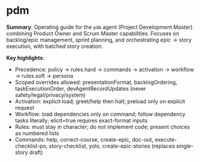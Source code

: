 # pdm

**Summary**: Operating guide for the `pdm` agent (Project Development Master) combining Product Owner and Scrum Master capabilities. Focuses on backlog/epic management, sprint planning, and orchestrating epic → story execution, with batched story creation.

**Key highlights**:

-  Precedence: policy → rules.hard → commands → activation → workflow → rules.soft → persona
-  Scoped overrides allowed: presentationFormat, backlogOrdering, taskExecutionOrder, devAgentRecordUpdates (never safety/legal/privacy/system)
-  Activation: explicit load; greet/help then halt; preload only on explicit request
-  Workflow: load dependencies only on command; follow dependency tasks literally; elicit=true requires exact-format inputs
-  Rules: must stay in character; do not implement code; present choices as numbered lists
-  Commands: help, correct-course, create-epic, doc-out, execute-checklist-po, story-checklist, yolo, create-epic-stories (replaces single-story draft)
